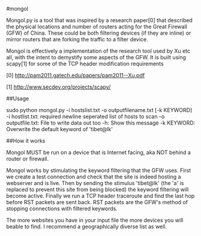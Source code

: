 #mongol

Mongol.py is a tool that was inspired by a research paper[0] that described the physical locations and number of routers
acting for the Great Firewall (GFW) of China.  These could be both filtering devices (if they are inline) or mirror routers
that are forking the traffic to a filter device. 

Mongol is effectively a implementation of the research tool used by Xu etc all, with the intent to demystify some aspects of the GFW.
It is built using scapy[1] for some of the TCP header modification requirements


[0]  http://pam2011.gatech.edu/papers/pam2011--Xu.pdf

[1]  http://www.secdev.org/projects/scapy/

##Usage

sudo python mongol.py -i hostslist.txt -o outputfilename.txt [-k KEYWORD]
	-i hostlist.txt: required newline seperated list of hosts to scan
	-o outputfile.txt: File to write data out too
	-h: Show this message
	-k KEYWORD: Overwrite the default keyword of 'tibet@lk'

##How it works

Mongol MUST be run on a device that is Internet facing, aka NOT behind a router or firewall.

Mongol works by stimulating the keyword filtering that the GFW uses.  First we create a test connection and check that the 
site is indeed hosting a webserver and is live.  Then by sending the stimulus 'tibet@lk' (the 'a' is replaced to prevent 
this site from being blocked) the keyword filtering will become active.  Finally we run a TCP header traceroute and find 
the last hop before RST packets are sent back.  RST packets are the GFW's method of stopping connections with filtered 
keywords.

The more websites you have in your input file the more devices you will beable to find.  I recommend a geographically diverse
list as well.
